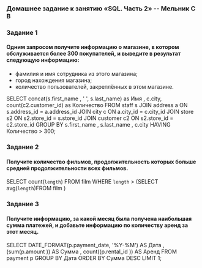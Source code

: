### Домашнее задание к занятию «SQL. Часть 2» -- Мельник С В

### Задание 1

#### Одним запросом получите информацию о магазине, в котором обслуживается более 300 покупателей, и выведите в результат следующую информацию:

- фамилия и имя сотрудника из этого магазина;
- город нахождения магазина;
- количество пользователей, закреплённых в этом магазине.

SELECT concat(s.first_name , ' ', s.last_name) as Имя , c.city, count(c2.customer_id) as Количество
FROM staff s
JOIN address a ON s.address_id = a.address_id
JOIN city c ON a.city_id = c.city_id
JOIN store s2 ON s2.store_id = s.store_id
JOIN customer c2 ON s2.store_id = c2.store_id
GROUP BY s.first_name , s.last_name , c.city
HAVING Количество > 300;

### Задание 2

#### Получите количество фильмов, продолжительность которых больше средней продолжительности всех фильмов.

SELECT count(`length`)
FROM film
WHERE `length` > (SELECT avg(`length`)FROM film )

### Задание 3

#### Получите информацию, за какой месяц была получена наибольшая сумма платежей, и добавьте информацию по количеству аренд за этот месяц.

SELECT DATE_FORMAT(p.payment_date, '%Y-%M') AS Дата , (sum(p.amount )) AS Сумма , count((p.rental_id )) AS Аренд
FROM payment p
GROUP BY Дата
ORDER BY Сумма DESC
LIMIT 1;
